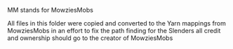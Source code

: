 MM stands for MowziesMobs

All files in this folder were copied and converted to the Yarn mappings from MowziesMobs in an effort to fix the path
finding
for the Slenders all credit and ownership should go to the creator of MowziesMobs